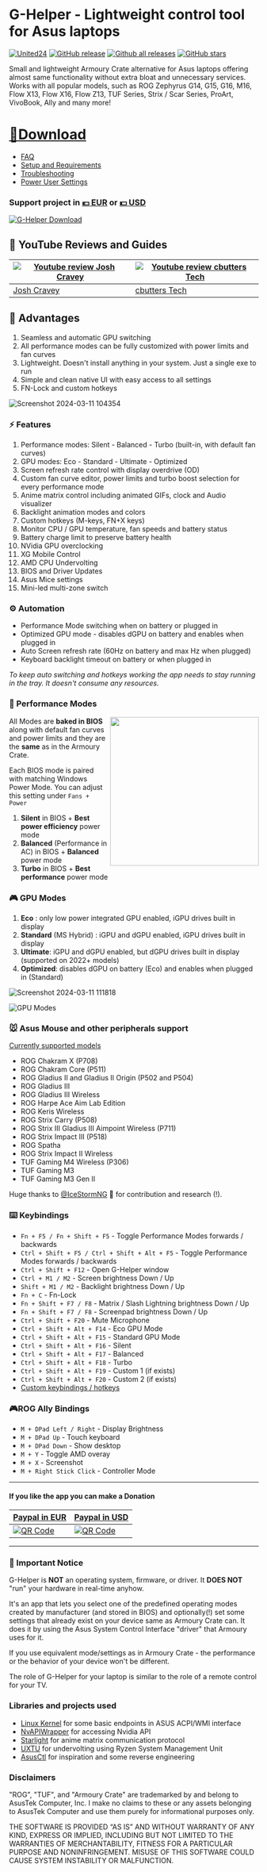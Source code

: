# G-Helper - Lightweight control tool for Asus laptops
[![United24](https://raw.githubusercontent.com/seerge/g-helper/main/docs/ua.png)](https://u24.gov.ua/)
[![GitHub release](https://img.shields.io/github/release/seerge/g-helper)](https://GitHub.com/seerge/g-helper/releases/) 
[![Github all releases](https://img.shields.io/github/downloads/seerge/g-helper/total)](https://GitHub.com/seerge/g-helper/releases/) [![GitHub stars](https://img.shields.io/github/stars/seerge/g-helper.svg?style=social)](https://GitHub.com/seerge/g-helper/stargazers/) 

Small and lightweight Armoury Crate alternative for Asus laptops offering almost same functionality without extra bloat and unnecessary services. 
Works with all popular models, such as ROG Zephyrus G14, G15, G16, M16, Flow X13, Flow X16, Flow Z13, TUF Series, Strix / Scar Series, ProArt, VivoBook, Ally and many more! 

# [:floppy_disk:Download](https://github.com/seerge/g-helper/releases/latest/download/GHelper.zip)

- [FAQ](https://github.com/seerge/g-helper/wiki/FAQ)
- [Setup and Requirements](https://github.com/seerge/g-helper/wiki/Requirements)
- [Troubleshooting](https://github.com/seerge/g-helper/wiki/Troubleshooting)
- [Power User Settings](https://github.com/seerge/g-helper/wiki/Power-user-settings)

### Support project in [:euro: EUR](https://www.paypal.com/donate/?hosted_button_id=4HMSHS4EBQWTA) or [💵 USD](https://www.paypal.com/donate/?hosted_button_id=SRM6QUX6ACXDY) 

[![G-Helper Download](https://github.com/seerge/g-helper/assets/5920850/4d98465a-63a5-4498-ae14-afb3e67e7e82)](https://github.com/seerge/g-helper/releases/latest/download/GHelper.zip)

## :loudspeaker: YouTube Reviews and Guides
| [![Youtube review Josh Cravey](https://i.ytimg.com/vi/hqe-PjuE-K8/hqdefault.jpg)](https://www.youtube.com/watch?v=hqe-PjuE-K8) | [![Youtube review cbutters Tech](https://i.ytimg.com/vi/6aVdwJKZSSc/hqdefault.jpg)](https://www.youtube.com/watch?v=6aVdwJKZSSc) |
| ----------------- | ---------------- | 
| [Josh Cravey](https://www.youtube.com/watch?v=hqe-PjuE-K8) | [cbutters Tech](https://www.youtube.com/watch?v=6aVdwJKZSSc) | 

## :gift: Advantages 

1. Seamless and automatic GPU switching
2. All performance modes can be fully customized with power limits and fan curves
3. Lightweight. Doesn't install anything in your system. Just a single exe to run
4. Simple and clean native UI with easy access to all settings
5. FN-Lock and custom hotkeys

![Screenshot 2024-03-11 104354](https://github.com/seerge/g-helper/assets/5920850/626a5a6e-fdae-431c-843e-92886c8420ee)

### :zap: Features

1. Performance modes: Silent - Balanced - Turbo (built-in, with default fan curves)
2. GPU modes: Eco - Standard - Ultimate - Optimized
3. Screen refresh rate control with display overdrive (OD) 
4. Custom fan curve editor, power limits and turbo boost selection for every performance mode
5. Anime matrix control including animated GIFs, clock and Audio visualizer
6. Backlight animation modes and colors 
7. Custom hotkeys (M-keys, FN+X keys)
8. Monitor CPU / GPU temperature, fan speeds and battery status
9. Battery charge limit to preserve battery health
10. NVidia GPU overclocking
11. XG Mobile Control
12. AMD CPU Undervolting
13. BIOS and Driver Updates
14. Asus Mice settings
15. Mini-led multi-zone switch

### :gear: Automation
- Performance Mode switching when on battery or plugged in
- Optimized GPU mode - disables dGPU on battery and enables when plugged in
- Auto Screen refresh rate (60Hz on battery and max Hz when plugged)
- Keyboard backlight timeout on battery or when plugged in

_To keep auto switching and hotkeys working the app needs to stay running in the tray. It doesn't consume any resources._

### :rocket: Performance Modes

<img align="right" width="300" src="https://github.com/seerge/g-helper/assets/5920850/3e119674-db8d-486b-aa65-2bf9b61f9aa6">

All Modes are **baked in BIOS** along with default fan curves and power limits and they are the **same** as in the Armoury Crate.

Each BIOS mode is paired with matching Windows Power Mode. You can adjust this setting under ``Fans + Power``

1. **Silent** in BIOS + **Best power efficiency** power mode
2. **Balanced** (Performance in AC) in BIOS  + **Balanced** power mode
3. **Turbo** in BIOS + **Best performance** power mode
   

### :video_game: GPU Modes

1. **Eco** : only low power integrated GPU enabled, iGPU drives built in display
2. **Standard** (MS Hybrid) : iGPU and dGPU enabled, iGPU drives built in display
3. **Ultimate**: iGPU and dGPU enabled, but dGPU drives built in display (supported on 2022+ models)
4. **Optimized**: disables dGPU on battery (Eco) and enables when plugged in (Standard)

![Screenshot 2024-03-11 111818](https://github.com/seerge/g-helper/assets/5920850/fd69a81e-978d-4d5c-a0a8-26da51f90a5b)

![GPU Modes](https://github.com/seerge/g-helper/assets/5920850/65c6bdd5-728c-4965-b544-fcf5a85ed6a2)


### :mouse: Asus Mouse and other peripherals support

[Currently supported models](https://github.com/seerge/g-helper/discussions/900)
- ROG Chakram X (P708)
- ROG Chakram Core (P511)
- ROG Gladius II and Gladius II Origin (P502 and P504)
- ROG Gladius III
- ROG Gladius III Wireless
- ROG Harpe Ace Aim Lab Edition
- ROG Keris Wireless
- ROG Strix Carry (P508)
- ROG Strix III Gladius III Aimpoint Wireless (P711)
- ROG Strix Impact III (P518)
- ROG Spatha
- ROG Strix Impact II Wireless
- TUF Gaming M4 Wireless (P306)
- TUF Gaming M3
- TUF Gaming M3 Gen II

Huge thanks to [@IceStormNG](https://github.com/IceStormNG) 👑 for contribution and research (!).

### ⌨️ Keybindings

- ``Fn + F5 / Fn + Shift + F5`` - Toggle Performance Modes forwards / backwards
- ``Ctrl + Shift + F5 / Ctrl + Shift + Alt + F5`` - Toggle Performance Modes forwards / backwards
- ``Ctrl + Shift + F12`` - Open G-Helper window
- ``Ctrl + M1 / M2`` - Screen brightness Down / Up
- ``Shift + M1 / M2`` - Backlight brightness Down / Up
- ``Fn + C`` - Fn-Lock
- ``Fn + Shift + F7 / F8`` - Matrix / Slash Lightning brightness Down / Up
- ``Fn + Shift + F7 / F8`` - Screenpad brightness Down / Up
- ``Ctrl + Shift + F20`` - Mute Microphone
- ``Ctrl + Shift + Alt + F14`` - Eco GPU Mode
- ``Ctrl + Shift + Alt + F15`` - Standard GPU Mode
- ``Ctrl + Shift + Alt + F16`` - Silent
- ``Ctrl + Shift + Alt + F17`` - Balanced
- ``Ctrl + Shift + Alt + F18`` - Turbo
- ``Ctrl + Shift + Alt + F19`` - Custom 1 (if exists)
- ``Ctrl + Shift + Alt + F20`` - Custom 2 (if exists)
- [Custom keybindings / hotkeys](https://github.com/seerge/g-helper/wiki/Power-user-settings#custom-hotkey-actions)

### 🎮ROG Ally Bindings
- ``M + DPad Left / Right`` - Display Brightness
- ``M + DPad Up`` - Touch keyboard
- ``M + DPad Down`` - Show desktop
- ``M + Y`` - Toggle AMD overay
- ``M + X`` - Screenshot
- ``M + Right Stick Click`` - Controller Mode

------------------
#### If you like the app you can make a Donation 

| [Paypal in EUR](https://www.paypal.com/donate/?hosted_button_id=4HMSHS4EBQWTA) | [Paypal in USD](https://www.paypal.com/donate/?hosted_button_id=SRM6QUX6ACXDY) |
| ------------------------------------------ | ----------------------------------------------- |
| [![QR Code](https://user-images.githubusercontent.com/5920850/233658717-0441494d-fede-4a2c-b4f2-4b16a184a69a.png)](https://www.paypal.com/donate/?hosted_button_id=4HMSHS4EBQWTA) | [![QR Code](https://github-production-user-asset-6210df.s3.amazonaws.com/5920850/239492811-b487e89a-3df6-42ea-bdb8-24c455ab2310.png)](https://www.paypal.com/donate/?hosted_button_id=SRM6QUX6ACXDY) |

------------------

### 🔖 Important Notice

G-Helper is **NOT** an operating system, firmware, or driver. It **DOES NOT** "run" your hardware in real-time anyhow. 

It's an app that lets you select one of the predefined operating modes created by manufacturer (and stored in BIOS) and optionally(!) set some settings that already exist on your device same as Armoury Crate can. It does it by using the Asus System Control Interface "driver" that Armoury uses for it.

If you use equivalent mode/settings as in Armoury Crate - the performance or the behavior of your device won't be different.

The role of G-Helper for your laptop is similar to the role of a remote control for your TV.

### Libraries and projects used
- [Linux Kernel](https://github.com/torvalds/linux/blob/master/drivers/platform/x86/asus-wmi.c) for some basic endpoints in ASUS ACPI/WMI interface
- [NvAPIWrapper](https://github.com/falahati/NvAPIWrapper) for accessing Nvidia API
- [Starlight](https://github.com/vddCore/Starlight) for anime matrix communication protocol
- [UXTU](https://github.com/JamesCJ60/Universal-x86-Tuning-Utility) for undervolting using Ryzen System Management Unit
- [AsusCtl](https://gitlab.com/asus-linux/asusctl) for inspiration and some reverse engineering

### Disclaimers
"ROG", "TUF", and "Armoury Crate" are trademarked by and belong to AsusTek Computer, Inc. I make no claims to these or any assets belonging to AsusTek Computer and use them purely for informational purposes only.

THE SOFTWARE IS PROVIDED “AS IS” AND WITHOUT WARRANTY OF ANY KIND, EXPRESS OR IMPLIED, INCLUDING BUT NOT LIMITED TO THE WARRANTIES OF MERCHANTABILITY, FITNESS FOR A PARTICULAR PURPOSE AND NONINFRINGEMENT. MISUSE OF THIS SOFTWARE COULD CAUSE SYSTEM INSTABILITY OR MALFUNCTION.
